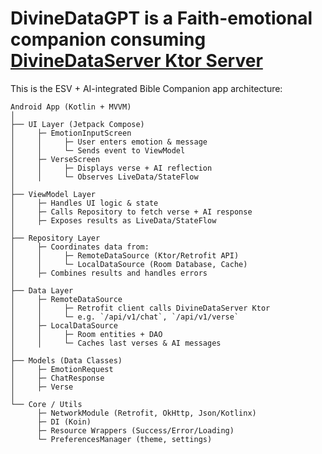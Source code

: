 # DivineDataGPT is a Faith-emotional companion consuming  [DivineDataServer Ktor Server](https://github.com/valentineRutto/divinedata-server/tree/main) 

 This is the ESV + AI-integrated Bible Companion app architecture:

``` 
Android App (Kotlin + MVVM)
│
├── UI Layer (Jetpack Compose)
│     ├─ EmotionInputScreen
│     │     ├─ User enters emotion & message
│     │     └─ Sends event to ViewModel
│     ├─ VerseScreen
│     │     ├─ Displays verse + AI reflection
│     │     └─ Observes LiveData/StateFlow
│
├── ViewModel Layer
│     ├─ Handles UI logic & state
│     ├─ Calls Repository to fetch verse + AI response
│     ├─ Exposes results as LiveData/StateFlow
│
├── Repository Layer
│     ├─ Coordinates data from:
│     │     ├─ RemoteDataSource (Ktor/Retrofit API)
│     │     └─ LocalDataSource (Room Database, Cache)
│     ├─ Combines results and handles errors
│
├── Data Layer
│     ├─ RemoteDataSource
│     │     ├─ Retrofit client calls DivineDataServer Ktor 
│     │     └─ e.g. `/api/v1/chat`, `/api/v1/verse`
│     ├─ LocalDataSource
│     │     ├─ Room entities + DAO
│     │     └─ Caches last verses & AI messages
│
├── Models (Data Classes)
│     ├─ EmotionRequest
│     ├─ ChatResponse
│     ├─ Verse
│
└── Core / Utils
      ├─ NetworkModule (Retrofit, OkHttp, Json/Kotlinx)
      ├─ DI (Koin)
      ├─ Resource Wrappers (Success/Error/Loading)
      └─ PreferencesManager (theme, settings)

```
